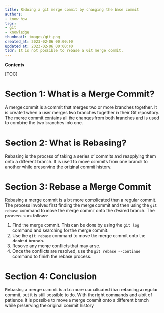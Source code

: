 ```yaml
---
title: Redoing a git merge commit by changing the base commit
authors:
- know_how
tags:
- git
- knowledge
thumbnail: images/git.png
created_at: 2023-02-06 00:00:00
updated_at: 2023-02-06 00:00:00
tldr: It is not possible to rebase a Git merge commit.
---
```


**Contents**

[TOC]

# Section 1: What is a Merge Commit?
A merge commit is a commit that merges two or more branches together. It is created when a user merges two branches together in their Git repository. The merge commit contains all the changes from both branches and is used to combine the two branches into one.

# Section 2: What is Rebasing?
Rebasing is the process of taking a series of commits and reapplying them onto a different branch. It is used to move commits from one branch to another while preserving the original commit history. 

# Section 3: Rebase a Merge Commit
Rebasing a merge commit is a bit more complicated than a regular commit. The process involves first finding the merge commit and then using the `git rebase` command to move the merge commit onto the desired branch. The process is as follows:

1. Find the merge commit. This can be done by using the `git log` command and searching for the merge commit.
2. Use the `git rebase` command to move the merge commit onto the desired branch.
3. Resolve any merge conflicts that may arise.
4. Once the conflicts are resolved, use the `git rebase --continue` command to finish the rebase process.

# Section 4: Conclusion
Rebasing a merge commit is a bit more complicated than rebasing a regular commit, but it is still possible to do. With the right commands and a bit of patience, it is possible to move a merge commit onto a different branch while preserving the original commit history.

